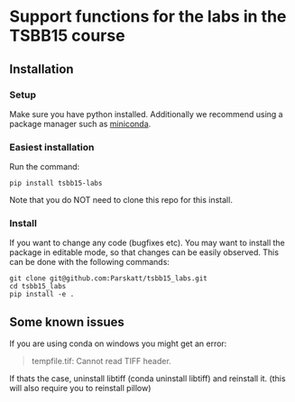 # Support functions for the labs in the TSBB15 course
## Installation
### Setup
Make sure you have python installed.
Additionally we recommend using a package manager such as [miniconda](https://docs.conda.io/projects/conda/en/latest/user-guide/install/index.html).

### Easiest installation
Run the command:
```terminal
pip install tsbb15-labs
```
Note that you do NOT need to clone this repo for this install.
### Install
If you want to change any code (bugfixes etc). You may want to install the package in editable mode, so that changes can be easily observed.
This can be done with the following commands:
```terminal
git clone git@github.com:Parskatt/tsbb15_labs.git
cd tsbb15_labs
pip install -e .
```

## Some known issues

If you are using conda on windows you might get an error:
> tempfile.tif: Cannot read TIFF header.

If thats the case, uninstall libtiff (conda uninstall libtiff)
and reinstall it. (this will also require you to reinstall pillow)
